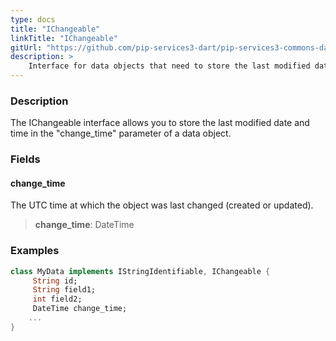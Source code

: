 ```yaml
---
type: docs
title: "IChangeable"
linkTitle: "IChangeable"
gitUrl: "https://github.com/pip-services3-dart/pip-services3-commons-dart"
description: > 
    Interface for data objects that need to store the last modified date and time.
---
```


### Description

The IChangeable interface allows you to store the last modified date and time in the "change_time" parameter of a data object.

### Fields

<span class="hide-title-link">

#### change_time
The UTC time at which the object was last changed (created or updated).
> **change_time**: DateTime

### Examples
```dart
class MyData implements IStringIdentifiable, IChangeable {
     String id;
     String field1;
     int field2;
     DateTime change_time;
    ...
}
```
</span>
